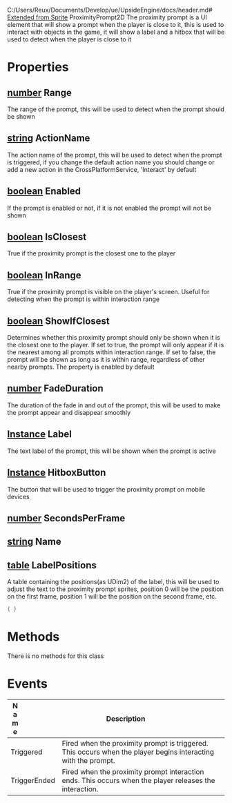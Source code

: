 C:/Users/Reux/Documents/Develop/ue/UpsideEngine/docs/header.md# [Extended from Sprite](Sprite.md) ProximityPrompt2D 
The proximity prompt is a UI element that will show a prompt when the player is close to it, this is used to interact with objects in the game, it will show a label and a hitbox that will be used to detect when the player is close to it
	 
# Properties

## [number](number.md) Range
The range of the prompt, this will be used to detect when the prompt should be shown
        
## [string](string.md) ActionName
The action name of the prompt, this will be used to detect when the 
        prompt is triggered, if you change the default action name you should change or 
        add a new action in the CrossPlatformService, 'Interact' by default
  
## [boolean](boolean.md) Enabled
If the prompt is enabled or not, if it is not enabled the prompt will not be shown
  
## [boolean](boolean.md) IsClosest
True if the proximity prompt is the closest one to the player
  
## [boolean](boolean.md) InRange
True if the proximity prompt is visible on the player's screen. Useful for detecting when the prompt is within interaction range
        
## [boolean](boolean.md) ShowIfClosest
Determines whether this proximity prompt should only be shown when it is the closest one to the player.
  If set to true, the prompt will only appear if it is the nearest among all prompts within interaction range.
  If set to false, the prompt will be shown as long as it is within range, regardless of other nearby prompts.
  The property is enabled by default
	
## [number](number.md) FadeDuration
The duration of the fade in and out of the prompt, this will be used to make the prompt appear and disappear smoothly
  
## [Instance](Instance.md) Label
The text label of the prompt, this will be shown when the prompt is active
        
## [Instance](Instance.md) HitboxButton
The button that will be used to trigger the proximity prompt on mobile devices
  
## [number](number.md) SecondsPerFrame

## [string](string.md) Name

## [table](table.md) LabelPositions 
A table containing the positions(as UDim2) of the label, this will be used to adjust the text to the proximity prompt sprites, position 0 will be the position on the first frame, position 1 will be the position on the second frame, etc.
   
```lua
{ }
```


# Methods
There is no methods for this class

# Events
|<div style="width:20%; max-size: 20%">Name</div>|<div style="width:80%; max-size: 80%">Description</div>|
|---|---|
|Triggered|Fired when the proximity prompt is triggered. This occurs when the player begins interacting with the prompt.<br>  |
|TriggerEnded|Fired when the proximity prompt interaction ends. This occurs when the player releases the interaction.<br>|



